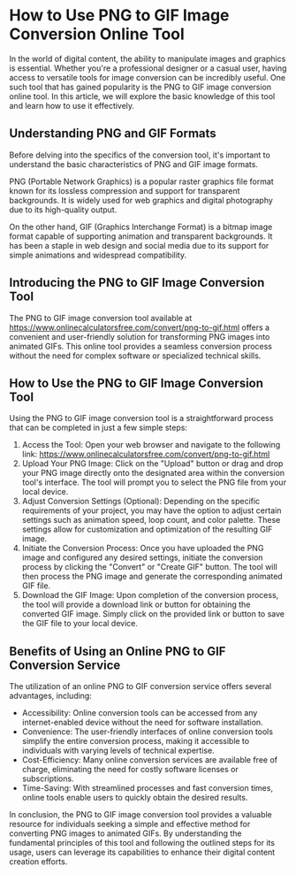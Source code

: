 How to Use PNG to GIF Image Conversion Online Tool
==================================================

In the world of digital content, the ability to manipulate images and graphics is essential. Whether you're a professional designer or a casual user, having access to versatile tools for image conversion can be incredibly useful. One such tool that has gained popularity is the PNG to GIF image conversion online tool. In this article, we will explore the basic knowledge of this tool and learn how to use it effectively.

Understanding PNG and GIF Formats
---------------------------------

Before delving into the specifics of the conversion tool, it's important to understand the basic characteristics of PNG and GIF image formats.

PNG (Portable Network Graphics) is a popular raster graphics file format known for its lossless compression and support for transparent backgrounds. It is widely used for web graphics and digital photography due to its high-quality output.

On the other hand, GIF (Graphics Interchange Format) is a bitmap image format capable of supporting animation and transparent backgrounds. It has been a staple in web design and social media due to its support for simple animations and widespread compatibility.

Introducing the PNG to GIF Image Conversion Tool
------------------------------------------------

The PNG to GIF image conversion tool available at <https://www.onlinecalculatorsfree.com/convert/png-to-gif.html> offers a convenient and user-friendly solution for transforming PNG images into animated GIFs. This online tool provides a seamless conversion process without the need for complex software or specialized technical skills.

How to Use the PNG to GIF Image Conversion Tool
-----------------------------------------------

Using the PNG to GIF image conversion tool is a straightforward process that can be completed in just a few simple steps:

1. Access the Tool: Open your web browser and navigate to the following link: <https://www.onlinecalculatorsfree.com/convert/png-to-gif.html>
2. Upload Your PNG Image: Click on the "Upload" button or drag and drop your PNG image directly onto the designated area within the conversion tool's interface. The tool will prompt you to select the PNG file from your local device.
3. Adjust Conversion Settings (Optional): Depending on the specific requirements of your project, you may have the option to adjust certain settings such as animation speed, loop count, and color palette. These settings allow for customization and optimization of the resulting GIF image.
4. Initiate the Conversion Process: Once you have uploaded the PNG image and configured any desired settings, initiate the conversion process by clicking the "Convert" or "Create GIF" button. The tool will then process the PNG image and generate the corresponding animated GIF file.
5. Download the GIF Image: Upon completion of the conversion process, the tool will provide a download link or button for obtaining the converted GIF image. Simply click on the provided link or button to save the GIF file to your local device.

Benefits of Using an Online PNG to GIF Conversion Service
---------------------------------------------------------

The utilization of an online PNG to GIF conversion service offers several advantages, including:

- Accessibility: Online conversion tools can be accessed from any internet-enabled device without the need for software installation.
- Convenience: The user-friendly interfaces of online conversion tools simplify the entire conversion process, making it accessible to individuals with varying levels of technical expertise.
- Cost-Efficiency: Many online conversion services are available free of charge, eliminating the need for costly software licenses or subscriptions.
- Time-Saving: With streamlined processes and fast conversion times, online tools enable users to quickly obtain the desired results.

In conclusion, the PNG to GIF image conversion tool provides a valuable resource for individuals seeking a simple and effective method for converting PNG images to animated GIFs. By understanding the fundamental principles of this tool and following the outlined steps for its usage, users can leverage its capabilities to enhance their digital content creation efforts.